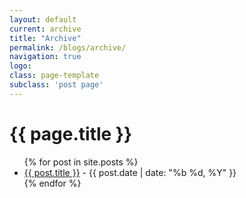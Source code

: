 ```yaml
---
layout: default
current: archive
title: "Archive"
permalink: /blogs/archive/
navigation: true
logo: 
class: page-template
subclass: 'post page'
---
```


<h1>{{ page.title }}</h1>

<ul>
{% for post in site.posts %}
  <li>
    <!-- <a href="{{ post.url | prepend: site.baseurl }}">{{ post.title }}</a> -->
    <a href="{{ post.url | prepend: site.baseurl }}">{{ post.title }}</a>
    <span>- {{ post.date | date: "%b %d, %Y" }}</span>
  </li>
{% endfor %}
</ul>